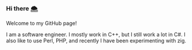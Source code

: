 ### Hi there 🌨

Welcome to my GitHub page!

I am a software engineer. I mostly work in C++, but I still work a lot in C#. I also like to use Perl, PHP, and recently I have been experimenting with zig. 

<!--
**zethon/zethon** is a ✨ _special_ ✨ repository because its `README.md` (this file) appears on your GitHub profile.

Here are some ideas to get you started:

- 🔭 I’m currently working on ...
- 🌱 I’m currently learning ...
- 👯 I’m looking to collaborate on ...
- 🤔 I’m looking for help with ...
- 💬 Ask me about ...
- 📫 How to reach me: ...
- 😄 Pronouns: ...
- ⚡ Fun fact: ...
-->
